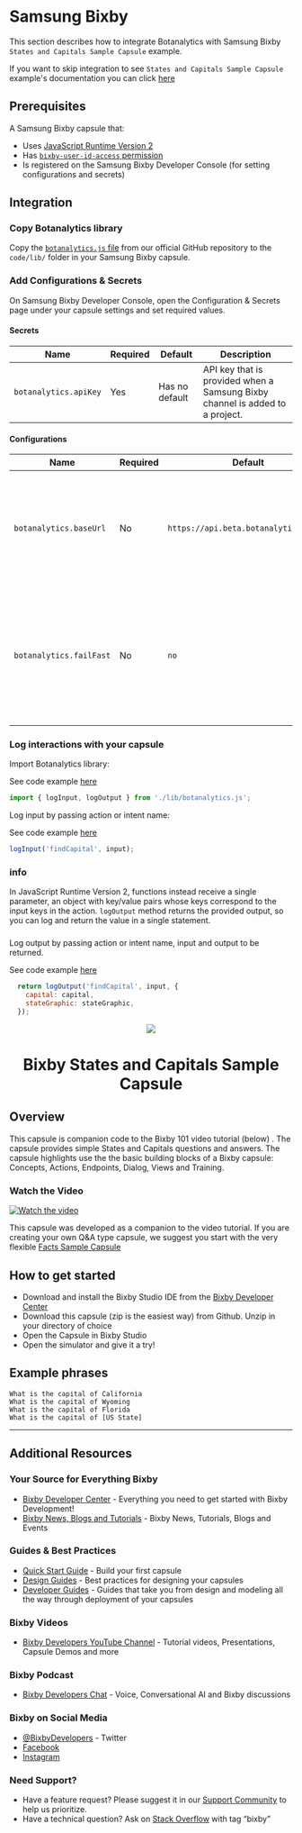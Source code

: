 # Samsung Bixby

This section describes how to integrate Botanalytics with Samsung Bixby `States and Capitals Sample Capsule` example.

If you want to skip integration to see `States and Capitals Sample Capsule` example's documentation you can click [here](https://github.com/botanalytics/node-sdk-examples/tree/master/samsung-bixby/example.statesAndCapitals/README.md#overview)

## Prerequisites

A Samsung Bixby capsule that:
* Uses [JavaScript Runtime Version 2](https://bixbydevelopers.com/dev/docs/dev-guide/developers/actions.jsrs)
* Has [`bixby-user-id-access` permission](https://bixbydevelopers.com/dev/docs/reference/type/capsule.permissions.bixby-user-id-access)
* Is registered on the Samsung Bixby Developer Console (for setting configurations and secrets)

## Integration

### Copy Botanalytics library

Copy the [`botanalytics.js` file](https://github.com/botanalytics/node-sdk/blob/v3.x/samsung-bixby/lib/botanalytics.js) from our official GitHub repository to the `code/lib/` folder in your Samsung Bixby capsule.

### Add Configurations & Secrets

On Samsung Bixby Developer Console, open the Configuration & Secrets page under your capsule settings and set required values.

#### Secrets

| Name        				| Required		| Default      							| Description
| ----------- 				| ------------  |------------ 							| -----
| `botanalytics.apiKey`    | Yes				| Has no default          | API key that is provided when a Samsung Bixby channel is added to a project.

#### Configurations

| Name        				| Required				| Default      							| Description
| ----------- 				| ------------ 			| ------------ 							| -----
| `botanalytics.baseUrl`    | No						| `https://api.beta.botanalytics.co/v2`           | Base URL to be used for sending requests. Do not change this unless instructed by the Botanalytics team.
| `botanalytics.failFast`   | No						| `no`       							    | Whether to fail when an exception is encountered when sending data to Botanalytics. To enable this feature, set this to `true` or `yes`.

### Log interactions with your capsule

Import Botanalytics library:

See code example [here](https://github.com/botanalytics/node-sdk-examples/blob/4032cb9035a60196d8918d5bcd8b4e5bafda1be0/samsung-bixby/example.statesAndCapitals/code/FindCapital.js#L5)

```js
import { logInput, logOutput } from './lib/botanalytics.js';
```

Log input by passing action or intent name:

See code example [here](https://github.com/botanalytics/node-sdk-examples/blob/4032cb9035a60196d8918d5bcd8b4e5bafda1be0/samsung-bixby/example.statesAndCapitals/code/FindCapital.js#L9)

```js
logInput('findCapital', input);
```

### info

In JavaScript Runtime Version 2, functions instead receive a single parameter, an object with key/value pairs whose keys correspond to the input keys in the action. `logOutput` method returns the provided output, so you can log and return the value in a single statement.

###

Log output by passing action or intent name, input and output to be returned.

See code example [here](https://github.com/botanalytics/node-sdk-examples/blob/4032cb9035a60196d8918d5bcd8b4e5bafda1be0/samsung-bixby/example.statesAndCapitals/code/FindCapital.js#L24C1-L27C6)

```js
  return logOutput('findCapital', input, {
    capital: capital,
    stateGraphic: stateGraphic,
  });
```

<p align="Center">
  <img src="https://bixbydevelopers.com/dev/docs-assets/resources/dev-guide/bixby_logo_github-11221940070278028369.png">
  <br/>
  <h1 align="Center">Bixby States and Capitals Sample Capsule</h1>
</p>

## Overview
This capsule is companion code to the Bixby 101 video tutorial (below)
. The capsule provides simple  States and Capitals questions and answers. The capsule highlights use the the basic building blocks of a Bixby capsule: Concepts, Actions, Endpoints, Dialog, Views and Training.

### Watch the Video
[![Watch the video](https://img.youtube.com/vi/iOVNtdibpJ4/maxresdefault.jpg)](https://youtu.be/iOVNtdibpJ4)


This capsule was developed as a companion to the video tutorial. If you are creating your own Q&A type capsule, we suggest you start with the very flexible [Facts Sample Capsule](https://github.com/bixbydevelopers/capsule-sample-fact)



## How to get started

* Download and install the Bixby Studio IDE from the [Bixby Developer Center](http://bixbydevelopers.com)
* Download this capsule (zip is the easiest way) from Github. Unzip in your directory of choice
* Open the Capsule in Bixby Studio
* Open the simulator and give it a try!

## Example phrases

```
What is the capital of California
What is the capital of Wyoming
What is the capital of Florida
What is the capital of [US State]
```

---

## Additional Resources

### Your Source for Everything Bixby
* [Bixby Developer Center](http://bixbydevelopers.com) - Everything you need to get started with Bixby Development!
* [Bixby News, Blogs and Tutorials](https://bixby.developer.samsung.com/) - Bixby News, Tutorials, Blogs and Events

### Guides & Best Practices
* [Quick Start Guide](https://bixbydevelopers.com/dev/docs/get-started/quick-start) - Build your first capsule
* [Design Guides](https://bixbydevelopers.com/dev/docs/dev-guide/design-guides) - Best practices for designing your capsules
* [Developer Guides](https://bixbydevelopers.com/dev/docs/dev-guide/developers) - Guides that take you from design and modeling all the way through deployment of your capsules

### Bixby Videos
* [Bixby Developers YouTube Channel](https://www.youtube.com/c/bixbydevelopers) - Tutorial videos, Presentations, Capsule Demos and more

### Bixby Podcast
* [Bixby Developers Chat](http://bixbydev.buzzsprout.com/) - Voice, Conversational AI and Bixby discussions 

### Bixby on Social Media
* [@BixbyDevelopers](https://twitter.com/bixbydevelopers) - Twitter
* [Facebook](https://facebook.com/BixbyDevelopers)
* [Instagram](https://www.instagram.com/bixbydevelopers/)

### Need Support?
* Have a feature request? Please suggest it in our [Support Community](https://support.bixbydevelopers.com/hc/en-us/community/topics/360000183273-Feature-Requests) to help us prioritize.
* Have a technical question? Ask on [Stack Overflow](https://stackoverflow.com/questions/tagged/bixby) with tag “bixby”

